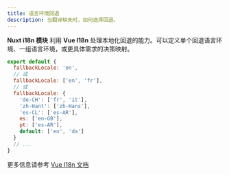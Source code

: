 ```yaml
---
title: 语言环境回退
description: 当翻译缺失时，如何选择回退。
---
```


**Nuxt i18n 模块** 利用 **Vue I18n** 处理本地化回退的能力。可以定义单个回退语言环境、一组语言环境，或更具体需求的决策映射。

```js [i18n.config.ts]
export default {
  fallbackLocale: 'en',
  // 或
  fallbackLocale: ['en', 'fr'],
  // 或
  fallbackLocale: {
    'de-CH': ['fr', 'it'],
    'zh-Hant': ['zh-Hans'],
    'es-CL': ['es-AR'],
    es: ['en-GB'],
    pt: ['es-AR'],
    default: ['en', 'da']
  }
  // ...
}
```

更多信息请参考 [Vue I18n 文档](https://vue-i18n.intlify.dev/guide/essentials/fallback.html)